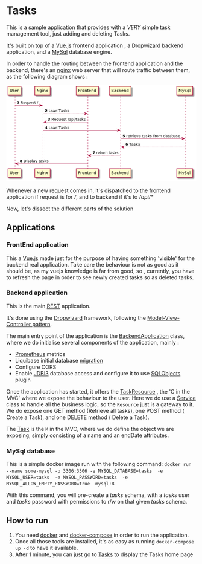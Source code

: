 Tasks 
===

This is a sample application that provides with a *VERY* simple task management tool, just adding and deleting Tasks.

It's built on top of a [Vue.js](https://vuejs.org) frontend application , a [Dropwizard](https://dropwizard.io) backend application, and a [MySql](https://mysql.com) database engine.

In order to handle the routing between the frontend application and the backend, there's an [nginx](https://nginx.org) web server that will route traffic between them, as the following diagram shows :

![diagram](diagram.png)

Whenever a new request comes in, it's dispatched to the frontend application if request is for _/_, and to backend if it's to _/api/*_

Now, let's dissect the different parts of the solution

## Applications

### FrontEnd application

This a  [Vue.js](https://vuejs.org) made just for the purpose of having something 'visible' for the backend real application.
Take care the behaviour is not as good as it should be, as my vuejs knowledge is far from good, so , currently, you have to refresh the page in order to see newly created tasks so as deleted tasks.

### Backend application

This is the main [REST](https://en.wikipedia.org/wiki/Representational_state_transfer) application.

It's done using the [Dropwizard](https://dropwizard.io) framework, following the [Model-View-Controller pattern](https://en.wikipedia.org/wiki/Model%E2%80%93view%E2%80%93controller).

The main entry point of the application is the [BackendApplication](backend/src/main/java/com/josetesan/oracle/rest/BackendApplication.java) class, where we do initialise several components of the application, mainly :
- [Prometheus](https://prometheus.io/) metrics 
- Liquibase initial database [migration](https://www.dropwizard.io/en/latest/manual/migrations.html)
- Configure CORS
- Enable [JDBI3](https://www.dropwizard.io/en/latest/manual/jdbi3.html) database access  and configure it to use [SQLObjects](http://jdbi.org/#_sql_objects) plugin

Once the application has started, it offers the [TaskResource](backend/src/main/java/com/josetesan/oracle/rest/resources/TaskResource.java) , the 'C in the MVC' where we expose the behaviour to the user. 
Here we do use a [Service](backend/src/main/java/com/josetesan/oracle/rest/service/TaskService.java) class to handle all the business logic, so the `Resource` just is a gateway to it.
We do expose one GET method (Retrieve all tasks), one POST method ( Create a Task), and one DELETE method ( Delete a Task).

The [Task](backend/src/main/java/com/josetesan/oracle/rest/api/Task.java) is the `M` in the MVC, where we do define the object we are exposing, simply consisting of a name and an endDate attributes. 


### MySql database

This is a simple docker image run with the following command:
`docker run --name some-mysql -p 3306:3306 -e MYSQL_DATABASE=tasks 
-e MYSQL_USER=tasks 
-e MYSQL_PASSWORD=tasks 
-e MYSQL_ALLOW_EMPTY_PASSWORD=true 
mysql:8`

With this command, you will pre-create a *tasks* schema, with a *tasks* user and *tasks* password with permissions to r/w on that given *tasks* schema.

## How to run

1. You need [docker](https://docker.io) and [docker-compose](https://docs.docker.com/compose/) in order to run the application.
2. Once all those tools are installed, it's as easy as running `docker-compose up -d` to have it available. 
3. After 1 minute, you can just go to [Tasks](http://localhost:9090) to display the Tasks home page




